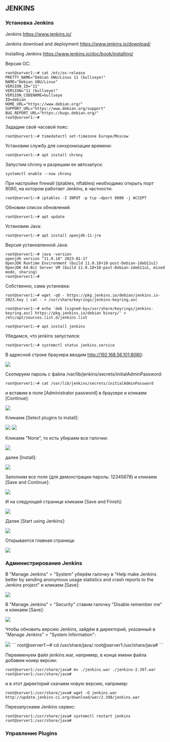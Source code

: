 ## JENKINS

### Установка Jenkins

Jenkins
https://www.jenkins.io/

Jenkins download and deployment
https://www.jenkins.io/download/

Installing Jenkins
https://www.jenkins.io/doc/book/installing/


Версия ОС:
```
root@server1:~# cat /etc/os-release 
PRETTY_NAME="Debian GNU/Linux 11 (bullseye)"
NAME="Debian GNU/Linux"
VERSION_ID="11"
VERSION="11 (bullseye)"
VERSION_CODENAME=bullseye
ID=debian
HOME_URL="https://www.debian.org/"
SUPPORT_URL="https://www.debian.org/support"
BUG_REPORT_URL="https://bugs.debian.org/"
root@server1:~# 
```

Зададим свой часовой пояс:
```
root@server1:~# timedatectl set-timezone Europe/Moscow
```

Установим службу для синхронизации времени:
```
root@server1:~# apt install chrony
```

Запустим chrony и разрешим ее автозапуск:
```
systemctl enable --now chrony
```

При настройке firewall (iptables, nftables) необходимо открыть порт 8080, на котором работает Jenkins, в частности:
```
root@server1:~# iptables -I INPUT -p tcp —dport 8080 -j ACCEPT
```

Обновим список обновлений:
```
root@server1:~# apt update
```

Установим Java:
```
root@server1:~# apt install openjdk-11-jre
```

Версия установленной Java:
```
root@server1:~# java -version
openjdk version "11.0.18" 2023-01-17
OpenJDK Runtime Environment (build 11.0.18+10-post-Debian-1deb11u1)
OpenJDK 64-Bit Server VM (build 11.0.18+10-post-Debian-1deb11u1, mixed mode, sharing)
root@server1:~# 
```

Собственно, сама установка:
```
root@server1:~# wget -qO - https://pkg.jenkins.io/debian/jenkins.io-2023.key | cat - > /usr/share/keyrings/jenkins-keyring.asc
```
```
root@server1:~# echo 'deb [signed-by=/usr/share/keyrings/jenkins-keyring.asc] https://pkg.jenkins.io/debian binary/' > /etc/apt/sources.list.d/jenkins.list
```
```
root@server1:~# apt install jenkins
```

Убедимся, что jenkins запустился:
```
root@server1:~# systemctl status jenkins.service 
```

В адресной строке браузера вводим http://192.168.56.101:8080:

<img src="./images/Screenshot from 2023-04-02 14-44-47.png" />


Скопируем пароль с файла /var/lib/jenkins/secrets/initialAdminPassword:
```
root@server1:~# cat /var/lib/jenkins/secrets/initialAdminPassword
```

и вставим в поле [Administrator password] в браузере и кликаем [Continue]:

<img src="./images/Screenshot from 2023-04-02 16-41-08.png" />


Кликаем [Select plugins to install]:

<img src="./images/Screenshot from 2023-04-02 16-45-11.png" />

<img src="./images/Screenshot from 2023-04-02 16-47-16.png" />


Кликаем "None", то есть убираем все галочки:

<img src="./images/Screenshot from 2023-04-02 17-15-48.png" />


далее [Install]:

<img src="./images/Screenshot from 2023-04-02 17-22-28.png" />


Заполним все поля (для демонстрации пароль: 12345678) и кликаем [Save and Continue]:

<img src="./images/Screenshot from 2023-04-02 17-28-35.png" />


И на следующей странице кликаем [Save and Finish]:

<img src="./images/Screenshot from 2023-04-02 17-29-55.png" />


Далее [Start using Jenkins]:

<img src="./images/Screenshot from 2023-04-02 17-31-45.png" />


Открывается главная страница:

<img src="./images/Screenshot from 2023-04-02 17-33-36.png" />


### Администрирование Jenkins

В "Manage Jenkins" > "System" уберём галочку в "Help make Jenkins better by sending anonymous usage statistics and crash reports to the Jenkins project" и кликаем [Save]:

<img src="./images/Screenshot from 2023-04-02 18-00-27.png" />


В "Manage Jenkins" > "Security" ставим галочку "Disable remember me" и кликаем [Save]:

<img src="./images/Screenshot from 2023-04-02 18-04-49.png" />


Чтобы обновить версию Jenkins, зайдём в директорий, указанный в "Manage Jenkins" > "System Information":

<img src="./images/Screenshot from 2023-04-02 18-29-05.png" />
```
root@server1:~# cd /usr/share/java/
root@server1:/usr/share/java#
```

Переименуем файл jenkins.war, например, в конце имени файла добавим ноиер версии:
```
root@server1:/usr/share/java# mv ./jenkins.war ./jenkins-2.397.war 
root@server1:/usr/share/java# 
```

и в этот директорий скачаем новую версию, например:
```
root@server1:/usr/share/java# wget -O jenkins.war http://update.jenkins-ci.org/download/war/2.398/jenkins.war
```

Перезапускаем Jenkins сервис:
```
root@server1:/usr/share/java# systemctl restart jenkins 
root@server1:/usr/share/java# 
```

### Управление Plugins












